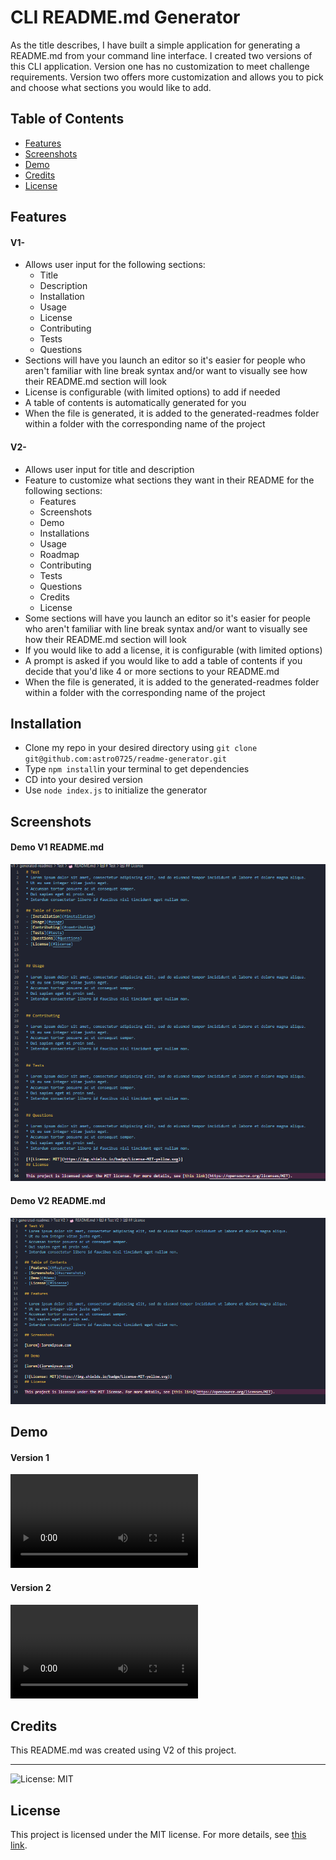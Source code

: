 # CLI README.md Generator
As the title describes, I have built a simple application for generating a README.md from your command line interface. I created two versions of this CLI application. Version one has no customization to meet challenge requirements. Version two offers more customization and allows you to pick and choose what sections you would like to add.

## Table of Contents
- [Features](#features)
- [Screenshots](#screenshots)
- [Demo](#demo)
- [Credits](#credits)
- [License](#license)

## Features

#### V1-
* Allows user input for the following sections: 
	* Title
	* Description 
	* Installation
	* Usage
	* License
	* Contributing
	* Tests
	* Questions
* Sections will have you launch an editor so it's easier for people who aren't familiar with line break syntax and/or want to visually see how their README.md section will look
* License is configurable (with limited options) to add if needed
* A table of contents is automatically generated for you
* When the file is generated, it is added to the generated-readmes folder within a folder with the corresponding name of the project

#### V2- 
* Allows user input for title and description
* Feature to customize what sections they want in their README for the following sections: 
	* Features
	* Screenshots
	* Demo
	* Installations
	* Usage
	* Roadmap
	* Contributing
	* Tests
	* Questions
	* Credits
	* License
* Some sections will have you launch an editor so it's easier for people who aren't familiar with line break syntax and/or want to visually see how their README.md section will look
* If you would like to add a license, it is configurable (with limited options)
* A prompt is asked if you would like to add a table of contents if you decide that you'd like 4 or more sections to your README.md
* When the file is generated, it is added to the generated-readmes folder within a folder with the corresponding name of the project

## Installation

- Clone my repo in your desired directory using `git clone git@github.com:astro0725/readme-generator.git`
- Type `npm install`in your terminal to get dependencies
- CD into your desired version
- Use `node index.js` to initialize the generator

## Screenshots

#### Demo V1 README.md
![Demo-V1](./media/demo-v1.png)
#### Demo V2 README.md
![Demo-V2](./media/demo-v2.png)

## Demo

#### Version 1
<video src="media/v1-demo.mp4" controls title="V1"></video>

#### Version 2
<video src="media/v2-demo.mp4" controls title="V2"></video>



## Credits

This README.md was created using V2 of this project.

---

![License: MIT](https://img.shields.io/badge/License-MIT-yellow.svg) 
## License

This project is licensed under the MIT license. For more details, see [this link](https://opensource.org/licenses/MIT).
